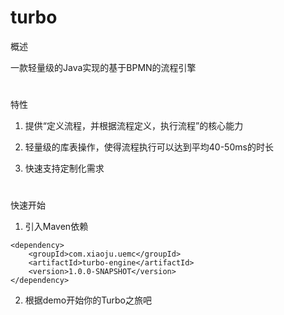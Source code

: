 # turbo

概述

一款轻量级的Java实现的基于BPMN的流程引擎

#

特性

1. 提供“定义流程，并根据流程定义，执行流程”的核心能力

2. 轻量级的库表操作，使得流程执行可以达到平均40-50ms的时长

3. 快速支持定制化需求

#

快速开始

1. 引入Maven依赖

```
<dependency>
    <groupId>com.xiaoju.uemc</groupId>
    <artifactId>turbo-engine</artifactId>
    <version>1.0.0-SNAPSHOT</version>
</dependency>
```

2. 根据demo开始你的Turbo之旅吧



